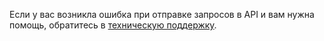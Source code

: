 Если у вас возникла ошибка при отправке запросов в API и вам нужна помощь, обратитесь в [техническую поддержку](../../support/overview.md).
